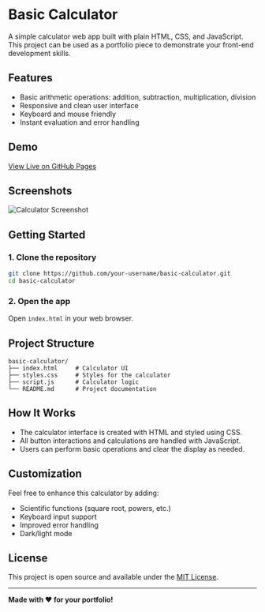 # Basic Calculator

A simple calculator web app built with plain HTML, CSS, and JavaScript. This project can be used as a portfolio piece to demonstrate your front-end development skills.

## Features

- Basic arithmetic operations: addition, subtraction, multiplication, division
- Responsive and clean user interface
- Keyboard and mouse friendly
- Instant evaluation and error handling

## Demo

[View Live on GitHub Pages](#) <!-- Replace # with your actual GitHub Pages URL once deployed -->

## Screenshots

![Calculator Screenshot](screenshot.png) <!-- Add a screenshot file if available -->

## Getting Started

### 1. Clone the repository

```bash
git clone https://github.com/your-username/basic-calculator.git
cd basic-calculator
```

### 2. Open the app

Open `index.html` in your web browser.

## Project Structure

```
basic-calculator/
├── index.html     # Calculator UI
├── styles.css     # Styles for the calculator
├── script.js      # Calculator logic
└── README.md      # Project documentation
```

## How It Works

- The calculator interface is created with HTML and styled using CSS.
- All button interactions and calculations are handled with JavaScript.
- Users can perform basic operations and clear the display as needed.

## Customization

Feel free to enhance this calculator by adding:
- Scientific functions (square root, powers, etc.)
- Keyboard input support
- Improved error handling
- Dark/light mode

## License

This project is open source and available under the [MIT License](LICENSE).

---

**Made with ❤️ for your portfolio!**
